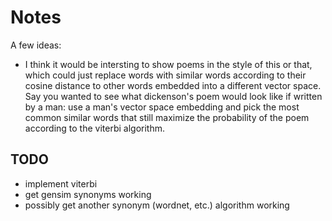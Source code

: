 # Notes

A few ideas:

* I think it would be intersting to show poems in the style of this or that, which could just replace words with similar words according to their cosine distance to other words embedded into a different vector space. Say you wanted to see what dickenson's poem would look like if written by a man: use a man's vector space embedding and pick the most common similar words that still maximize the probability of the poem according to the viterbi algorithm. 


## TODO
* implement viterbi
* get gensim synonyms working
* possibly get another synonym (wordnet, etc.) algorithm working